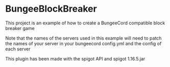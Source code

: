 # BungeeBlockBreaker
This project is an example of how to create a BungeeCord compatible block breaker game

Note that the names of the servers used in this example will need to patch the names of your server in your bungeecord config.yml and the config of each server 

This plugin has been made with the spigot API and spigot 1.16.5.jar
